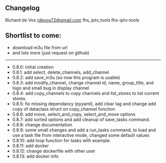 ## Changelog

Richard de Vos <rdevos72@gmail.com>
fhs_iptv_tools
fhs-iptv-tools

Shortlist to come:
------------------

- download m3u file from url
- and lots more (just request on github)

--------------------------------------------------------------
- 0.8.0: initial creation
- 0.8.1: add select, delete_channels, add_channel
- 0.8.2: add save_m3u (so now this program is usable)
- 0.8.3: add modify_channel, change channel id, name, group_title, and logo and small bug in display channel
- 0.8.4: add copy_channels to copy channels and list_stores to list current stores.
- 0.8.5: fix missing dependancy (pyyaml), add clear tag and change add copy of dataclass struct on copy_channel function
- 0.8.6: add move, select_and_copy, select_and_move options
- 0.8.7: add sorted options and add cleanup of save_tasks command.
- 0.8.8: change documentation
- 0.8.9: some small changes and add a run_tasks command, to load and use a task file from interactive mode, changed some default values
- 0.8.10: add loop function for tasks with example.
- 0.8.11: add docker
- 0.8.12: change dockerfile with other user
- 0.8.13: add docker info
